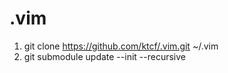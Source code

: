 # .vim

1. git clone https://github.com/ktcf/.vim.git ~/.vim
2. git submodule update --init --recursive
